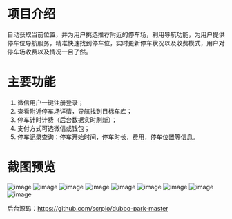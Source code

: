 # 项目介绍
自动获取当前位置，并为用户挑选推荐附近的停车场，利用导航功能，为用户提供停车位导航服务，精准快速找到停车位，实时更新停车状况以及收费模式，用户对停车场收费以及情况一目了然。<br>

# 主要功能
1. 微信用户一键注册登录；
2. 查看附近停车场详情，导航找到目标车库；
3. 停车计时计费（后台数据实时刷新）；
4. 支付方式可选微信或钱包；
5. 停车记录查询：停车开始时间，停车时长，费用，停车位置等信息。

# 截图预览
![image](https://github.com/scrpio/images/blob/master/park-wx1.png)
![image](https://github.com/scrpio/images/blob/master/park-wx2.png)
![image](https://github.com/scrpio/images/blob/master/park-wx3.png)
![image](https://github.com/scrpio/images/blob/master/park-wx4.png)
![image](https://github.com/scrpio/images/blob/master/park-wx5.png)
![image](https://github.com/scrpio/images/blob/master/park-wx6.png)
![image](https://github.com/scrpio/images/blob/master/park-wx7.png)
![image](https://github.com/scrpio/images/blob/master/park-wx8.png)
![image](https://github.com/scrpio/images/blob/master/park-wx9.png)

后台源码：https://github.com/scrpio/dubbo-park-master
